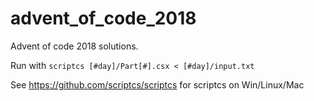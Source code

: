 # advent_of_code_2018

Advent of code 2018 solutions.

Run with `scriptcs [#day]/Part[#].csx < [#day]/input.txt`

See https://github.com/scriptcs/scriptcs for scriptcs on Win/Linux/Mac
